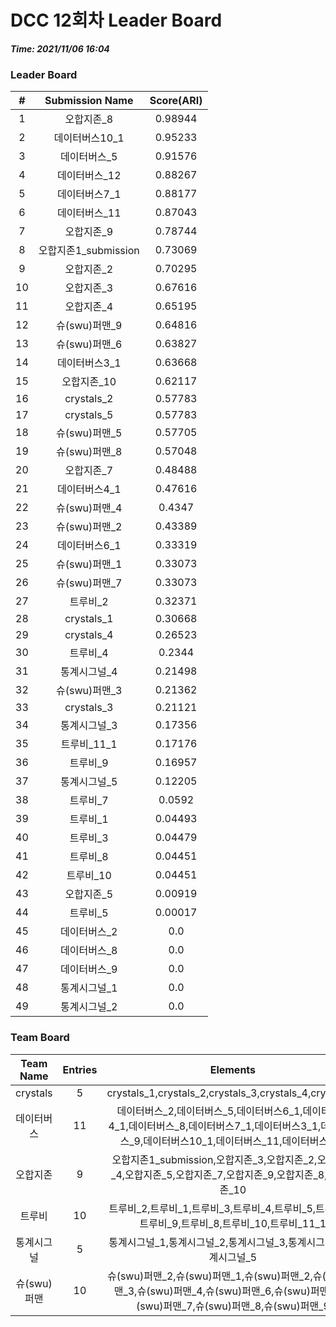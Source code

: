 # DCC 12회차 Leader Board
***Time: 2021/11/06 16:04***

### Leader Board

|#|Submission Name|Score(ARI)|
|:---:|:---:|:---:|
|1|오합지존_8|0.98944|
|2|데이터버스10_1|0.95233|
|3|데이터버스_5|0.91576|
|4|데이터버스_12|0.88267|
|5|데이터버스7_1|0.88177|
|6|데이터버스_11|0.87043|
|7|오합지존_9|0.78744|
|8|오합지존1_submission|0.73069|
|9|오합지존_2|0.70295|
|10|오합지존_3|0.67616|
|11|오합지존_4|0.65195|
|12|슈(swu)퍼맨_9|0.64816|
|13|슈(swu)퍼맨_6|0.63827|
|14|데이터버스3_1|0.63668|
|15|오합지존_10|0.62117|
|16|crystals_2|0.57783|
|17|crystals_5|0.57783|
|18|슈(swu)퍼맨_5|0.57705|
|19|슈(swu)퍼맨_8|0.57048|
|20|오합지존_7|0.48488|
|21|데이터버스4_1|0.47616|
|22|슈(swu)퍼맨_4|0.4347|
|23|슈(swu)퍼맨_2|0.43389|
|24|데이터버스6_1|0.33319|
|25|슈(swu)퍼맨_1|0.33073|
|26|슈(swu)퍼맨_7|0.33073|
|27|트루비_2|0.32371|
|28|crystals_1|0.30668|
|29|crystals_4|0.26523|
|30|트루비_4|0.2344|
|31|통계시그널_4|0.21498|
|32|슈(swu)퍼맨_3|0.21362|
|33|crystals_3|0.21121|
|34|통계시그널_3|0.17356|
|35|트루비_11_1|0.17176|
|36|트루비_9|0.16957|
|37|통계시그널_5|0.12205|
|38|트루비_7|0.0592|
|39|트루비_1|0.04493|
|40|트루비_3|0.04479|
|41|트루비_8|0.04451|
|42|트루비_10|0.04451|
|43|오합지존_5|0.00919|
|44|트루비_5|0.00017|
|45|데이터버스_2|0.0|
|46|데이터버스_8|0.0|
|47|데이터버스_9|0.0|
|48|통계시그널_1|0.0|
|49|통계시그널_2|0.0|

### Team Board

|Team Name|Entries|Elements|
|:---:|:---:|:---:|
|crystals|5|crystals_1,crystals_2,crystals_3,crystals_4,crystals_5|
|데이터버스|11|데이터버스_2,데이터버스_5,데이터버스6_1,데이터버스4_1,데이터버스_8,데이터버스7_1,데이터버스3_1,데이터버스_9,데이터버스10_1,데이터버스_11,데이터버스_12|
|오합지존|9|오합지존1_submission,오합지존_3,오합지존_2,오합지존_4,오합지존_5,오합지존_7,오합지존_9,오합지존_8,오합지존_10|
|트루비|10|트루비_2,트루비_1,트루비_3,트루비_4,트루비_5,트루비_7,트루비_9,트루비_8,트루비_10,트루비_11_1|
|통계시그널|5|통계시그널_1,통계시그널_2,통계시그널_3,통계시그널_4,통계시그널_5|
|슈(swu)퍼맨|10|슈(swu)퍼맨_2,슈(swu)퍼맨_1,슈(swu)퍼맨_2,슈(swu)퍼맨_3,슈(swu)퍼맨_4,슈(swu)퍼맨_6,슈(swu)퍼맨_5,슈(swu)퍼맨_7,슈(swu)퍼맨_8,슈(swu)퍼맨_9|

